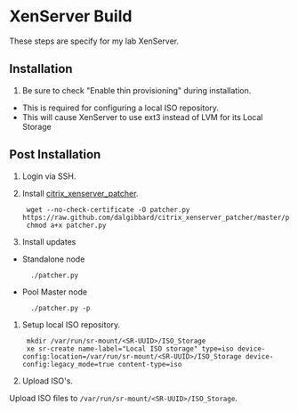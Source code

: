 # XenServer Build

These steps are specify for my lab XenServer.

## Installation

1. Be sure to check "Enable thin provisioning" during installation.

  * This is required for configuring a local ISO repository.
  * This will cause XenServer to use ext3 instead of LVM for its Local Storage 

## Post Installation

1. Login via SSH.

1. Install [citrix_xenserver_patcher](https://github.com/dalgibbard/citrix_xenserver_patcher).

		wget --no-check-certificate -O patcher.py https://raw.github.com/dalgibbard/citrix_xenserver_patcher/master/patcher.py
		chmod a+x patcher.py

1. Install updates

  * Standalone node

          ./patcher.py

  * Pool Master node

          ./patcher.py -p

1. Setup local ISO repository.

		mkdir /var/run/sr-mount/<SR-UUID>/ISO_Storage
		xe sr-create name-label="Local ISO storage" type=iso device-config:location=/var/run/sr-mount/<SR-UUID>/ISO_Storage device-config:legacy_mode=true content-type=iso

1. Upload ISO's.

  Upload ISO files to `/var/run/sr-mount/<SR-UUID>/ISO_Storage`.
